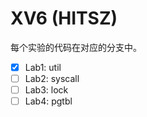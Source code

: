 # XV6 (HITSZ)

每个实验的代码在对应的分支中。

- [x] Lab1: util
- [ ] Lab2: syscall
- [ ] Lab3: lock
- [ ] Lab4: pgtbl
